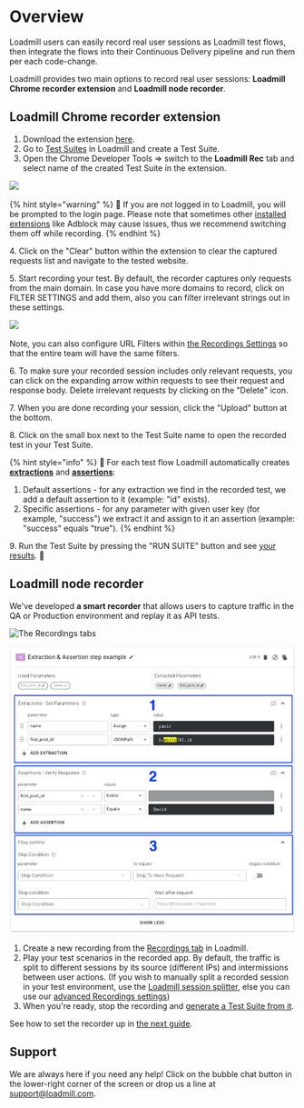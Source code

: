 # Overview

Loadmill users can easily record real user sessions as Loadmill test flows, then integrate the flows into their Continuous Delivery pipeline and run them per each code-change.

Loadmill provides two main options to record real user sessions: **Loadmill Chrome recorder extension** and **Loadmill node recorder**.

## Loadmill Chrome recorder extension

1. Download the extension [here](https://chrome.google.com/webstore/detail/loadmill-recorder/gdkmnfehipofdefhpegbgkkocinlaofd?hl=en).
2. Go to [Test Suites](https://app.loadmill.com/app/api-tests/test-suites) in Loadmill and create a Test Suite.
3. Open the Chrome Developer Tools => switch to the **Loadmill Rec** tab and select name of the created Test Suite in the extension.

![](<../.gitbook/assets/Screen Shot 2022-02-08 at 14.44.02.png>)

{% hint style="warning" %}
:brain: If you are not logged in to Loadmill, you will be prompted to the login page. Please note that sometimes other [installed extensions](https://docs.loadmill.com/working-with-the-recorder/recording-troubleshooting) like Adblock may cause issues, thus we recommend switching them off while recording.
{% endhint %}

4\. Click on the "Clear" button within the extension to clear the captured requests list and navigate to the tested website.

5\. Start recording your test. By default, the recorder captures only requests from the main domain. In case you have more domains to record, click on FILTER SETTINGS and add them, also you can filter irrelevant strings out in these settings.&#x20;

![](<../.gitbook/assets/Screen Shot 2022-02-08 at 14.49.54.png>)

Note, you can also configure URL Filters within [the Recordings Settings](https://docs.loadmill.com/working-with-the-recorder/recorder-settings#url-filters) so that the entire team will have the same filters.

6\. To make sure your recorded session includes only relevant requests, you can click on the expanding arrow within requests to see their request and response body. Delete irrelevant requests by clicking on the "Delete" icon.

7\. When you are done recording your session, click the "Upload" button at the bottom.&#x20;

8\. Click on the small box next to the Test Suite name to open the recorded test in your Test Suite.

{% hint style="info" %}
:mage: For each test flow Loadmill automatically creates [**extractions**](https://docs.loadmill.com/api-testing/test-suite-editor/set-parameters-extractions) and [**assertions**](https://docs.loadmill.com/api-testing/test-suite-editor/assertions):

1. Default assertions - for any extraction we find in the recorded test, we add a default assertion to it (example: "id" exists).
2. Specific assertions - for any parameter with given user key (for example, "success") we extract it and assign to it an assertion (example: "success" equals "true").
{% endhint %}

9\. Run the Test Suite by pressing the "RUN SUITE" button and see [your results](https://docs.loadmill.com/api-testing/analyzing-an-api-test-results). 🥳&#x20;

## Loadmill node recorder

We've developed **a smart recorder** that allows users to capture traffic in the QA or Production environment and replay it as API tests.

![The Recordings tabs](<../.gitbook/assets/Screenshot (60).png>)

![](<../.gitbook/assets/image (19).png>)

1. Create a new recording from the [Recordings tab](https://app.loadmill.com/app/recordings/my-recordings) in Loadmill.
2. Play your test scenarios in the recorded app. By default, the traffic is split to different sessions by its source (different IPs) and intermissions between user actions. (If you wish to manually split a recorded session in your test environment, use the [Loadmill session splitter](https://chrome.google.com/webstore/detail/loadmill-session-splitter/beknfelcpakgnojjfcdpjddhnckekhni), else you can use our [advanced Recordings settings](https://docs.loadmill.com/working-with-the-recorder/recorder-settings))
3. When you're ready, stop the recording and [generate a Test Suite from it](https://docs.loadmill.com/working-with-the-recorder/working-with-the-recorder).

See how to set the recorder up in [the next guide](https://docs.loadmill.com/working-with-the-recorder/setting-up-the-recorder).

## Support

We are always here if you need any help! Click on the bubble chat button in the lower-right corner of the screen or drop us a line at [support@loadmill.com](mailto:support@loadmill.com).
